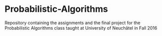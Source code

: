 # Probabilistic-Algorithms
Repository containing the assignments and the final project for the Probabilistic Algorithms class taught at University of Neuchâtel in Fall 2016
